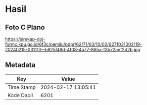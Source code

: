 # Hasil

## Foto C Plano

https://sirekap-obj-formc.kpu.go.id/6f3c/pemilu/pdpr/62/71/03/10/02/6271031002119-20240215-031113--b825f48d-4f08-4a77-865a-f3b72aef2d2b.jpg


## Metadata

| Key        | Value               |
| ---------- | ------------------- |
| Time Stamp | 2024-02-17 13:05:41 |
| Kode Dapil | 6201                |



